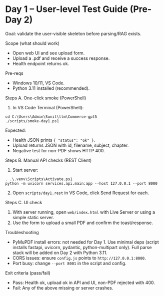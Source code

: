 # Day 1 – User-level Test Guide (Pre-Day 2)

Goal: validate the user-visible skeleton before parsing/RAG exists.

Scope (what should work)
- Open web UI and see upload form.
- Upload a .pdf and receive a success response.
- Health endpoint returns ok.

Pre-reqs
- Windows 10/11, VS Code.
- Python 3.11 installed (recommended).

Steps A. One-click smoke (PowerShell)
1) In VS Code Terminal (PowerShell):

```
cd C:\Users\Admin\Sunil\llm\Commerce-gpt5
./scripts/smoke-day1.ps1
```

Expected:
- Health JSON prints `{ "status": "ok" }`.
- Upload returns JSON with id, filename, subject, chapter.
- Negative test for non-PDF shows HTTP 400.

Steps B. Manual API checks (REST Client)
1) Start server:
```
. .\.venv\Scripts\Activate.ps1
python -m uvicorn services.api.main:app --host 127.0.0.1 --port 8000
```
2) Open `scripts/day1.rest` in VS Code, click Send Request for each.

Steps C. UI check
1) With server running, open `web/index.html` with Live Server or using a simple static server.
2) Use the form to upload a small PDF and confirm the toast/response.

Troubleshooting
- PyMuPDF install errors: not needed for Day 1. Use minimal deps (script installs fastapi, uvicorn, pydantic, python-multipart only). Full parse stack will be added on Day 2 with Python 3.11.
- CORS issues: ensure `config.js` points to `http://127.0.0.1:8000`.
- Port busy: change `--port 8001` in the script and config.

Exit criteria (pass/fail)
- Pass: Health ok, upload ok in API and UI, non-PDF rejected with 400.
- Fail: Any of the above missing or server crashes.
